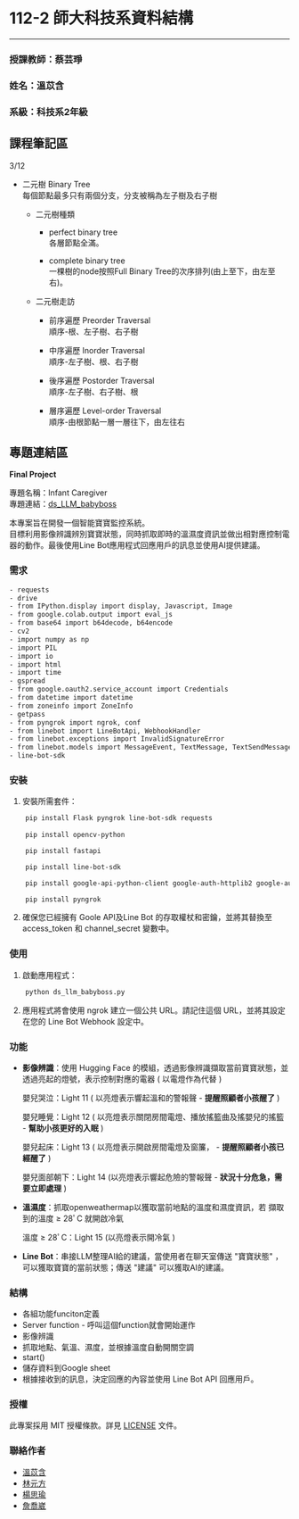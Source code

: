 # 112-2 師大科技系資料結構
---

### 授課教師：蔡芸琤
### 姓名：溫苡含
### 系級：科技系2年級

## 課程筆記區
  3/12<br>
  - 二元樹 Binary Tree<br>
    每個節點最多只有兩個分支，分支被稱為左子樹及右子樹
    
    - 二元樹種類
      - perfect binary tree<br>
        各層節點全滿。
        
      - complete binary tree<br>
        一棵樹的node按照Full Binary Tree的次序排列(由上至下，由左至右)。
        
    - 二元樹走訪
      - 前序遍歷 Preorder Traversal<br>
        順序-根、左子樹、右子樹

      - 中序遍歷 Inorder Traversal<br>
        順序-左子樹、根、右子樹

      - 後序遍歷 Postorder Traversal<br>
        順序-左子樹、右子樹、根

      - 層序遍歷 Level-order Traversal<br>
        順序-由根節點一層一層往下，由左往右


## 專題連結區
**Final Project**

專題名稱：Infant Caregiver<br>
專題連結：[ds_LLM_babyboss](https://colab.research.google.com/drive/1BF-IPPRmj68i8540-3rY8B-4iQWJ2vdc#scrollTo=z93fyaqfsxoL)

本專案旨在開發一個智能寶寶監控系統。<br>
目標利用影像辨識辨別寶寶狀態，同時抓取即時的溫濕度資訊並做出相對應控制電器的動作。最後使用Line Bot應用程式回應用戶的訊息並使用AI提供建議。

### 需求
```bash
- requests
- drive
- from IPython.display import display, Javascript, Image
- from google.colab.output import eval_js
- from base64 import b64decode, b64encode
- cv2
- import numpy as np
- import PIL
- import io
- import html
- import time
- gspread
- from google.oauth2.service_account import Credentials
- from datetime import datetime
- from zoneinfo import ZoneInfo
- getpass
- from pyngrok import ngrok, conf
- from linebot import LineBotApi, WebhookHandler
- from linebot.exceptions import InvalidSignatureError
- from linebot.models import MessageEvent, TextMessage, TextSendMessage, StickerSendMessage, ImageSendMessage, LocationSendMessage
- line-bot-sdk
```
### 安裝

1. 安裝所需套件：
```bash
    pip install Flask pyngrok line-bot-sdk requests
    
    pip install opencv-python

    pip install fastapi

    pip install line-bot-sdk

    pip install google-api-python-client google-auth-httplib2 google-auth-oauthlib

    pip install pyngrok
```

2. 確保您已經擁有 Goole API及Line Bot 的存取權杖和密鑰，並將其替換至 access_token 和 channel_secret 變數中。

### 使用

1. 啟動應用程式：

```bash
    python ds_llm_babyboss.py
``` 

2. 應用程式將會使用 ngrok 建立一個公共 URL。請記住這個 URL，並將其設定在您的 Line Bot Webhook 設定中。

### 功能

- **影像辨識**：使用 Hugging Face 的模組，透過影像辨識擷取當前寶寶狀態，並透過亮起的燈號，表示控制對應的電器 ( 以電燈作為代替 )

     嬰兒哭泣：Light 11 ( 以亮燈表示響起溫和的警報聲 - **提醒照顧者小孩醒了** )
  
     嬰兒睡覺：Light 12 ( 以亮燈表示關閉房間電燈、播放搖籃曲及搖嬰兒的搖籃 - **幫助小孩更好的入眠** )

     嬰兒起床：Light 13 ( 以亮燈表示開啟房間電燈及窗簾， - **提醒照顧者小孩已經醒了** )
  
     嬰兒面部朝下：Light 14 (以亮燈表示響起危險的警報聲 - **狀況十分危急，需要立即處理**  )<br>
  
- **溫濕度**：抓取openweathermap以獲取當前地點的溫度和濕度資訊，若 擷取到的溫度 ≥ 28ﾟC 就開啟冷氣

     溫度 ≥ 28ﾟC：Light 15 (以亮燈表示開冷氣 )
  
- **Line Bot**：串接LLM整理AI給的建議，當使用者在聊天室傳送 "寶寶狀態" ，可以獲取寶寶的當前狀態；傳送 "建議" 可以獲取AI的建議。


### 結構
- 各組功能funciton定義
- Server function - 呼叫這個function就會開始運作
- 影像辨識
- 抓取地點、氣溫、濕度，並根據溫度自動開關空調
- start()
- 儲存資料到Google sheet
- 根據接收到的訊息，決定回應的內容並使用 Line Bot API 回應用戶。

### 授權

此專案採用 MIT 授權條款。詳見 [LICENSE](LICENSE) 文件。

### 聯絡作者

- [溫苡含](https://github.com/sophieuen2003/DS)
- [林元方](https://github.com/Duckucy/112-2-Data-Structure)
- [楊思瑜](https://github.com/szuyu830)
- [詹喬崴](https://github.com/chiaoweichan/Data-Strucure)

